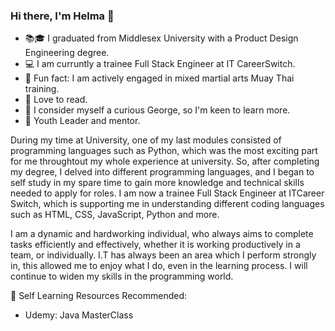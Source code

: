 ### Hi there, I'm Helma 👋


- 📚🎓 I graduated from Middlesex University with a Product Design Engineering degree.
- 💻 I am curruntly a trainee Full Stack Engineer at IT CareerSwitch. 
- 👊 Fun fact: I am actively engaged in mixed martial arts Muay Thai training.
- 🔖 Love to read. 
- 🤚 I consider myself a curious George, so I'm keen to learn more.
- 🙂 Youth Leader and mentor.


During my time at University, one of my last modules consisted of programming languages such as Python, which was the most exciting part for me throughtout my whole experience at university. So, after completing my degree, I delved into different programming languages, and I began to self study in my spare time to gain more knowledge and technical skills needed to apply for roles. I am now a trainee Full Stack Engineer at ITCareer Switch, which is supporting me in understanding different coding languages such as HTML, CSS, JavaScript, Python and more. 

I am a dynamic and hardworking individual, who always aims to complete tasks efficiently and effectively, whether it is working productively in a team, or individually. I.T has always been an area which I perform strongly in, this allowed me to enjoy what I do, even in the learning process. I will continue to widen my skills in the programming world.

💬 Self Learning Resources Recommended:

- Udemy: Java MasterClass
